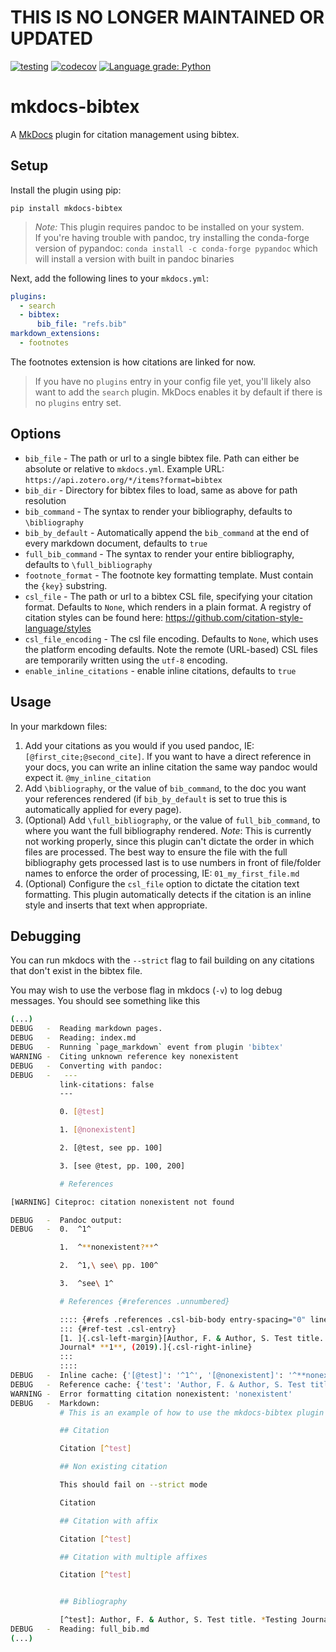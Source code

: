 # THIS IS NO LONGER MAINTAINED OR UPDATED

[![testing](https://github.com/shyamd/mkdocs-bibtex/workflows/testing/badge.svg)](https://github.com/shyamd/mkdocs-bibtex/actions?query=workflow%3Atesting)
[![codecov](https://codecov.io/gh/shyamd/mkdocs-bibtex/branch/main/graph/badge.svg)](https://codecov.io/gh/shyamd/mkdocs-bibtex)
[![Language grade: Python](https://img.shields.io/lgtm/grade/python/g/shyamd/mkdocs-bibtex.svg?logo=lgtm&logoWidth=18)](https://lgtm.com/projects/g/shyamd/mkdocs-bibtex/context:python)

# mkdocs-bibtex

A [MkDocs](https://www.mkdocs.org/) plugin for citation management using bibtex.

## Setup

Install the plugin using pip:

```
pip install mkdocs-bibtex
```
> *Note:* This plugin requires pandoc to be installed on your system.<br>
> If you're having trouble with pandoc, try installing the conda-forge version of pypandoc: `conda install -c conda-forge pypandoc` which will install a version with built in pandoc binaries


Next, add the following lines to your `mkdocs.yml`:

```yml
plugins:
  - search
  - bibtex:
      bib_file: "refs.bib"
markdown_extensions:
  - footnotes
```

The footnotes extension is how citations are linked for now.

> If you have no `plugins` entry in your config file yet, you'll likely also want to add the `search` plugin. MkDocs enables it by default if there is no `plugins` entry set.

## Options

- `bib_file` - The path or url to a single bibtex file. Path can either be absolute or relative to `mkdocs.yml`. Example URL: `https://api.zotero.org/*/items?format=bibtex`
- `bib_dir` - Directory for bibtex files to load, same as above for path resolution
- `bib_command` - The syntax to render your bibliography, defaults to `\bibliography`
- `bib_by_default` - Automatically append the `bib_command` at the end of every markdown document, defaults to `true`
- `full_bib_command` - The syntax to render your entire bibliography, defaults to `\full_bibliography`
- `footnote_format` - The footnote key formatting template. Must contain the `{key}` substring.
- `csl_file` - The path or url to a bibtex CSL file, specifying your citation format. Defaults to `None`, which renders in a plain format. A registry of citation styles can be found here: https://github.com/citation-style-language/styles
- `csl_file_encoding` - The csl file encoding. Defaults to `None`, which uses the platform encoding defaults. Note the remote (URL-based) CSL files are temporarily written using the `utf-8` encoding.
- `enable_inline_citations` - enable inline citations, defaults to `true`

## Usage

In your markdown files:

1. Add your citations as you would if you used pandoc, IE: `[@first_cite;@second_cite]`. If you want to have a direct reference in your docs, you can write an inline citation the same way pandoc would expect it. `@my_inline_citation`
2. Add `\bibliography`, or the value of `bib_command`, to the doc you want your references rendered (if `bib_by_default` is set to true this is automatically applied for every page).
3. (Optional) Add `\full_bibliography`, or the value of `full_bib_command`, to where you want the full bibliography rendered. *Note*: This is currently not working properly, since this plugin can't dictate the order in which files are processed. The best way to ensure the file with the full bibliography gets processed last is to use numbers in front of file/folder names to enforce the order of processing, IE: `01_my_first_file.md`
4. (Optional) Configure the `csl_file` option to dictate the citation text formatting. This plugin automatically detects if the citation is an inline style and inserts that text when appropriate.

## Debugging

You can run mkdocs with the `--strict` flag to fail building on any citations that don't exist in the bibtex file.

You may wish to use the verbose flag in mkdocs (`-v`) to log debug messages. You should see something like this

```bash
(...)
DEBUG   -  Reading markdown pages.
DEBUG   -  Reading: index.md
DEBUG   -  Running `page_markdown` event from plugin 'bibtex'
WARNING -  Citing unknown reference key nonexistent
DEBUG   -  Converting with pandoc:
DEBUG   -   ---
           link-citations: false
           ---

           0. [@test]

           1. [@nonexistent]

           2. [@test, see pp. 100]

           3. [see @test, pp. 100, 200]

           # References

[WARNING] Citeproc: citation nonexistent not found

DEBUG   -  Pandoc output:
DEBUG   -  0.  ^1^

           1.  ^**nonexistent?**^

           2.  ^1,\ see\ pp. 100^

           3.  ^see\ 1^

           # References {#references .unnumbered}

           :::: {#refs .references .csl-bib-body entry-spacing="0" line-spacing="2"}
           ::: {#ref-test .csl-entry}
           [1. ]{.csl-left-margin}[Author, F. & Author, S. Test title. *Testing
           Journal* **1**, (2019).]{.csl-right-inline}
           :::
           ::::
DEBUG   -  Inline cache: {'[@test]': '^1^', '[@nonexistent]': '^**nonexistent?**^', '[@test, see pp. 100]': '^1,\\ see\\ pp. 100^', '[see @test, pp. 100, 200]': '^see\\ 1^'}
DEBUG   -  Reference cache: {'test': 'Author, F. & Author, S. Test title. *Testing Journal* **1**, (2019).'}
WARNING -  Error formatting citation nonexistent: 'nonexistent'
DEBUG   -  Markdown:
           # This is an example of how to use the mkdocs-bibtex plugin

           ## Citation

           Citation [^test]

           ## Non existing citation

           This should fail on --strict mode

           Citation

           ## Citation with affix

           Citation [^test]

           ## Citation with multiple affixes

           Citation [^test]


           ## Bibliography

           [^test]: Author, F. & Author, S. Test title. *Testing Journal* **1**, (2019).
DEBUG   -  Reading: full_bib.md
(...)
```
